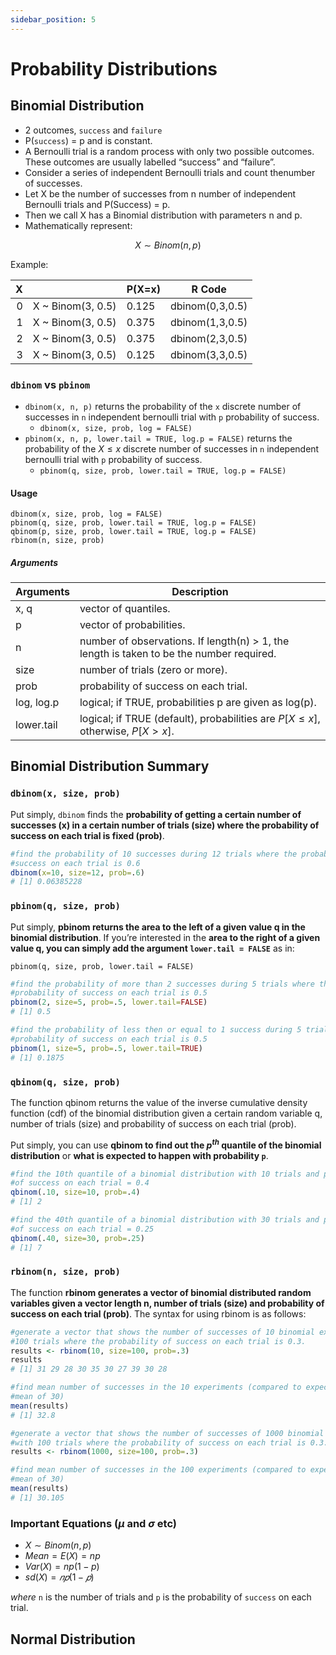 ```yaml
---
sidebar_position: 5
---
```


# Probability Distributions

## Binomial Distribution
* 2 outcomes, `success` and `failure`
* P(`success`) = p and is constant.
* A Bernoulli trial is a random process with only two possible outcomes. These outcomes are usually labelled “success” and “failure”.  
* Consider a series of independent Bernoulli trials and count thenumber of successes.
* Let X be the number of successes from n number of independent Bernoulli trials and P(Success) = p.
* Then we call X has a Binomial distribution with parameters n and p. 
* Mathematically represent:  

$$
\begin{equation*}
    X \sim Binom(n, p)
\end{equation*}
$$

Example:  

|  X||P(X=x) | R Code |
|--:|:----:|:------|-----|
|  0|X ~ Binom(3, 0.5)|0.125  |dbinom(0,3,0.5)|
|  1|X ~ Binom(3, 0.5)|0.375  |dbinom(1,3,0.5)|
|  2|X ~ Binom(3, 0.5)|0.375  |dbinom(2,3,0.5)|
|  3|X ~ Binom(3, 0.5)|0.125  |dbinom(3,3,0.5)|  

### `dbinom` vs `pbinom` 
* `dbinom(x, n, p)` returns the probability of the `x` discrete number of successes in `n` independent bernoulli trial with `p` probability of success.
    * `dbinom(x, size, prob, log = FALSE)`
* `pbinom(x, n, p, lower.tail = TRUE, log.p = FALSE)` returns the probability of the $X \leq x$ discrete number of successes in `n` independent bernoulli trial with `p` probability of success.
    * `pbinom(q, size, prob, lower.tail = TRUE, log.p = FALSE)`  

#### Usage
`dbinom(x, size, prob, log = FALSE)`  
`pbinom(q, size, prob, lower.tail = TRUE, log.p = FALSE)`  
`qbinom(p, size, prob, lower.tail = TRUE, log.p = FALSE)`  
`rbinom(n, size, prob)`  

##### Arguments  

| Arguments | Description |
|-----------|-------------|
|x, q | vector of quantiles. |
| p	| vector of probabilities. |
| n	| number of observations. If length(n) > 1, the length is taken to be the number required. |
| size	| number of trials (zero or more). |
| prob	| probability of success on each trial. |
| log, log.p | logical; if TRUE, probabilities p are given as log(p). |
| lower.tail | logical; if TRUE (default), probabilities are $P[X \le x]$, otherwise, $P[X > x]$. |  

## Binomial Distribution Summary

### `dbinom(x, size, prob)`  

Put simply, `dbinom` finds the **probability of getting a certain number of successes (x) in a certain number of trials (size) where the probability of success on each trial is fixed (prob)**.  

``` R
#find the probability of 10 successes during 12 trials where the probability of
#success on each trial is 0.6
dbinom(x=10, size=12, prob=.6)
# [1] 0.06385228
```

### `pbinom(q, size, prob)`

Put simply, **pbinom returns the area to the left of a given value q in the binomial distribution**. If you’re interested in the **area to the right of a given value q, you can simply add the argument `lower.tail = FALSE`** as in:  

`pbinom(q, size, prob, lower.tail = FALSE)`

``` R
#find the probability of more than 2 successes during 5 trials where the
#probability of success on each trial is 0.5
pbinom(2, size=5, prob=.5, lower.tail=FALSE)
# [1] 0.5

#find the probability of less then or equal to 1 success during 5 trials where the
#probability of success on each trial is 0.5
pbinom(1, size=5, prob=.5, lower.tail=TRUE)
# [1] 0.1875
```

### `qbinom(q, size, prob)` 

The function qbinom returns the value of the inverse cumulative density function (cdf) of the binomial distribution given a certain random variable q, number of trials (size) and probability of success on each trial (prob).  

Put simply, you can use **qbinom to find out the $p^{th}$ quantile of the binomial distribution** or **what is expected to happen with probability `p`**.  

``` R
#find the 10th quantile of a binomial distribution with 10 trials and prob
#of success on each trial = 0.4
qbinom(.10, size=10, prob=.4)
# [1] 2

#find the 40th quantile of a binomial distribution with 30 trials and prob
#of success on each trial = 0.25
qbinom(.40, size=30, prob=.25)
# [1] 7
```

### `rbinom(n, size, prob)`  

The function **rbinom generates a vector of binomial distributed random variables given a vector length n, number of trials (size) and probability of success on each trial (prob)**. The syntax for using rbinom is as follows:  

``` R
#generate a vector that shows the number of successes of 10 binomial experiments with
#100 trials where the probability of success on each trial is 0.3.
results <- rbinom(10, size=100, prob=.3)
results
# [1] 31 29 28 30 35 30 27 39 30 28

#find mean number of successes in the 10 experiments (compared to expected
#mean of 30)
mean(results)
# [1] 32.8

#generate a vector that shows the number of successes of 1000 binomial experiments
#with 100 trials where the probability of success on each trial is 0.3.
results <- rbinom(1000, size=100, prob=.3)

#find mean number of successes in the 100 experiments (compared to expected
#mean of 30)
mean(results)
# [1] 30.105
```

### Important Equations ($\mu$ and $\sigma$ etc)

* $X \sim Binom(n, p)$ 
* $Mean = E(X) = np$ 
* $Var(X) = np(1-p)$
* $sd(X) = 𝑛𝑝(1 − 𝑝)$  

_where_ `n` is the number of trials and `p` is the probability of `success` on each trial.  


## Normal Distribution

## 